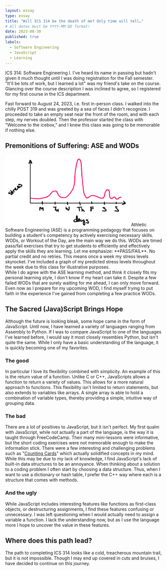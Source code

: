 ```yaml
---
layout: essay
type: essay
title: "Will ICS 314 be the death of me? Only time will tell…"
# All dates must be YYYY-MM-DD format!
date: 2023-08-30
published: true
labels:
  - Software Engineering 
  - JavaScript
  - Learning
---
```


ICS 314: Software Engineering I. I've heard its name in passing but hadn't given it much thought until I was doing registration for the Fall semester. "It'll be lots of work, but I learned a lot" was my friend's take on the course. Glancing over the course description I was inclined to agree, so I registered for my first course in the ICS department.<br>

Fast forward to August 24, 2023, i.e. first in-person class. I walked into the chilly POST 319 and was greeted by a sea of faces I didn't recognize. I proceeded to take an empty seat near the front of the room, and with each step, my nerves doubled. Then the professor started the class with "Welcome to the icebox," and I knew this class was going to be memorable if nothing else.

## Premonitions of Suffering: ASE and WODs
<img width="400px" class="rounded float-start pe-4" src="../img/ics314_reflect/stress.png">
Athletic Software Engineering (ASE) is a programming pedagogy that focuses on building a student's competency by actively exercising necessary skills. WODs, or Workout of the Day, are the main way we do this. WODs are timed pass/fail exercises that try to get students to efficiently and effectively apply the skills they are learning. Let me emphasize: **PASS/FAIL**. No partial credit and no retries. This means once a week my stress levels skyrocket. I've included a graph of my predicted stress levels throughout the week due to this class for illustrative purposes.<br>
While I do agree with the ASE learning method, and think it closely fits my personal learning style, I don't know if my heart can take it. Despite a few failed WODs that are surely waiting for me ahead, I can only move forward. Even now as I prepare for my upcoming WOD, I find myself trying to put faith in the experience I've gained from completing a few practice WODs. 

## The Sacred (Java)Script Brings Hope
Although the future is looking bleak, some hope came in the form of JavaScript. Until now, I have learned a variety of languages ranging from Assembly to Python. If I was to compare JavaScript to one of the languages I've learned before, I would say it most closely resembles Python, but isn't quite the same. While I only have a basic understanding of the language, it is quickly becoming one of my favorites.

### The good
In particular I love its flexibility combined with simplicity. An example of this is the return value of a function. Unlike C or C++, JavaScripts allows a function to return a variety of values. This allows for a more natural approach to functions. This flexibility isn't limited to return statements, but also extends to variables like arrays. A single array is able to hold a combination of variable types, thereby providing a simple, intuitive way of grouping data.

### The bad
There are a lot of positives to JavaScript, but it isn't perfect. My first qualm with JavaScript, while not actually a part of the language, is the way it is taught through FreeCodeCamp. Their many mini-lessons were informative, but the short coding exercises were not memorable enough to make the information stick. There were a few interesting and challenging problems such as "[Counting Cards](https://www.freecodecamp.org/learn/javascript-algorithms-and-data-structures/basic-javascript/counting-cards)" which actually solidified concepts in my mind.
While this may be due to my lack of knowledge, I find JavaScript's lack of built-in data structures to be an annoyance. When thinking about a solution to a coding problem I often start by choosing a data structure. Thus, when I want to use a dictionary or hash table, I prefer the C++ way where each is a structure that comes with methods.

### And the ugly
While JavaScript includes interesting features like functions as first-class objects, or destructuring assignments, I find these features confusing or unnecessary. I was left questioning when I would actually need to assign a variable a function. I lack the understanding now, but as I use the language more I hope to uncover the value in these features.

## Where does this path lead?
The path to completing ICS 314 looks like a cold, treacherous mountain trail, but it is not impossible. Though I may end up covered in cuts and bruises, I have decided to continue on this journey.
